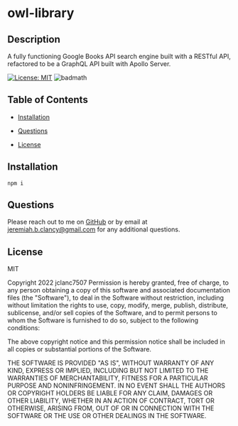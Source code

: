 # owl-library   
  ## Description   
  A fully functioning Google Books API search engine built with a RESTful API, refactored to be a GraphQL API built with Apollo Server.   
  
[![License: MIT](https://img.shields.io/badge/License-MIT-yellow.svg)](https://opensource.org/licenses/MIT)
 ![badmath](https://img.shields.io/github/languages/top/jclanc7507/owl-library)   
  

  ## Table of Contents   
  * [Installation](#Installation)   
     
     
     
  * [Questions](#Questions)    
  * [License](#License)   



  
  ## Installation
`npm i`   

       
  
    

     

  ## Questions   

  Please reach out to me on [GitHub](https://github.com/jclanc7507) or by email at jeremiah.b.clancy@gmail.com for any additional questions.   

  ## License   
  MIT   
  
Copyright 2022 jclanc7507
Permission is hereby granted, free of charge, to any person obtaining a copy of this software and associated documentation files (the "Software"), to deal in the Software without restriction, including without limitation the rights to use, copy, modify, merge, publish, distribute, sublicense, and/or sell copies of the Software, and to permit persons to whom the Software is furnished to do so, subject to the following conditions:

The above copyright notice and this permission notice shall be included in all copies or substantial portions of the Software.

THE SOFTWARE IS PROVIDED "AS IS", WITHOUT WARRANTY OF ANY KIND, EXPRESS OR IMPLIED, INCLUDING BUT NOT LIMITED TO THE WARRANTIES OF MERCHANTABILITY, FITNESS FOR A PARTICULAR PURPOSE AND NONINFRINGEMENT. IN NO EVENT SHALL THE AUTHORS OR COPYRIGHT HOLDERS BE LIABLE FOR ANY CLAIM, DAMAGES OR OTHER LIABILITY, WHETHER IN AN ACTION OF CONTRACT, TORT OR OTHERWISE, ARISING FROM, OUT OF OR IN CONNECTION WITH THE SOFTWARE OR THE USE OR OTHER DEALINGS IN THE SOFTWARE. 

